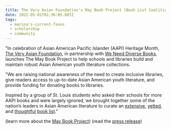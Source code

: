 ```yaml
---
title: The Very Asian Foundation's May Book Project (Book List Coalition Contributor)
date: 2022-05-01T01:36:05.607Z
tags:
  - marina's-current-faves
  - scholarship
  - community
---
```

"In celebration of Asian American Pacific Islander (AAPI) Heritage Month, [The Very Asian Foundation](https://www.veryasianfoundation.org/), in partnership with [We Need Diverse Books](https://diversebooks.org), launches The May Book Project to help schools and libraries build and maintain robust Asian American youth literature collections.

"We are raising national awareness of the need to create inclusive libraries, give readers access to up-to-date Asian American youth literature, and provide funding for donating books to libraries.

Inspired by a group of St. Louis students who asked their schools for more AAPI books and were largely ignored, we brought together some of the nation’s leaders in Asian American literature to curate an [extensive](https://www.veryasianfoundation.org/s/MBPGuide-PictureBooks.pdf), [vetted](https://www.veryasianfoundation.org/s/MBPGuide-EarlyReaders.pdf), and [thoughtful](https://www.veryasianfoundation.org/s/MBPGuide-MiddleGrade.pdf) [book list](https://www.veryasianfoundation.org/s/MBPGuide-YA.pdf)."  

(learn more about the [May Book Project](https://www.veryasianfoundation.org/may-book-project)) (read the [press release](https://static1.squarespace.com/static/6255c845db7c643871d39966/t/62826db08258e37ecc0910b9/1652714928761/FINAL+PRESS+RELEASE+THE+MAY+BOOK+PROJECT+-+Google+Docs.pdf))